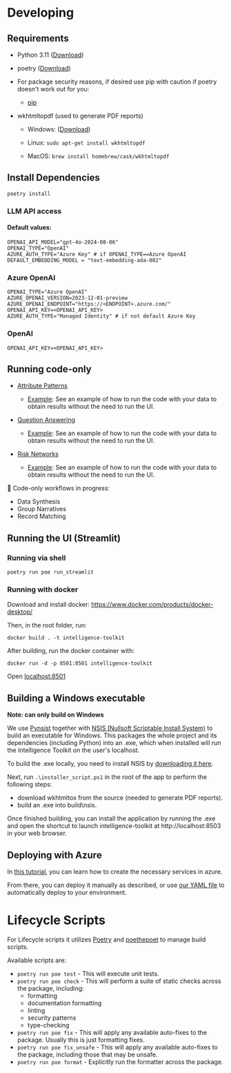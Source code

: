 # Developing 

## Requirements

- Python 3.11 ([Download](https://www.python.org/downloads/))
- poetry ([Download](https://python-poetry.org/docs/#installing-with-the-official-installer))
- For package security reasons, if desired use pip with caution if poetry doesn't work out for you:
    - [pip](./PIP.md)
- wkhtmltopdf (used to generate PDF reports)

    - Windows: ([Download](https://wkhtmltopdf.org/downloads.html))

    - Linux:  `sudo apt-get install wkhtmltopdf`

    - MacOS: `brew install homebrew/cask/wkhtmltopdf`


## Install Dependencies

`poetry install`

### LLM API access

#### Default values: 
```
OPENAI_API_MODEL="gpt-4o-2024-08-06"
OPENAI_TYPE="OpenAI"
AZURE_AUTH_TYPE="Azure Key" # if OPENAI_TYPE==Azure OpenAI
DEFAULT_EMBEDDING_MODEL = "text-embedding-ada-002"
```

### Azure OpenAI
```
OPENAI_TYPE="Azure OpenAI"
AZURE_OPENAI_VERSION=2023-12-01-preview
AZURE_OPENAI_ENDPOINT="https://<ENDPOINT>.azure.com/"
OPENAI_API_KEY=<OPENAI_API_KEY>
AZURE_AUTH_TYPE="Managed Identity" # if not default Azure Key
```

### OpenAI
```
OPENAI_API_KEY=<OPENAI_API_KEY>
```

## Running code-only 
- [Attribute Patterns](./toolkit/attribute_patterns/README.md)

    - [Example](./examples/attribute_patterns.ipynb): See an example of how to run the code with your data to obtain results without the need to run the UI.

- [Question Answering](./toolkit/question_answering/README.md)

    - [Example](./examples/question_answering.ipynb): See an example of how to run the code with your data to obtain results without the need to run the UI.

- [Risk Networks](./toolkit/risk_networks/README.md)

    - [Example](./examples/risk_networks/main.ipynb): See an example of how to run the code with your data to obtain results without the need to run the UI.

:construction: Code-only workflows in progress: 

- Data Synthesis
- Group Narratives
- Record Matching

## Running the UI (Streamlit) 

### Running via shell

`poetry run poe run_streamlit`


### Running with docker

Download and install docker: https://www.docker.com/products/docker-desktop/

Then, in the root folder, run:

`docker build . -t intelligence-toolkit`

After building, run the docker container with:

`docker run -d -p 8501:8501 intelligence-toolkit`

Open [localhost:8501](http://localhost:8501)

## Building a Windows executable

**Note: can only build on Windows**

We use [Pynsist](https://pynsist.readthedocs.io/en/latest/) together with [NSIS (Nullsoft Scriptable Install System)](https://nsis.sourceforge.io/) to build an executable for Windows. This packages the whole project and its dependencies (including Python) into an .exe, which when installed will run the Intelligence Toolkit on the user's localhost.

To build the .exe locally, you need to install NSIS by [downloading it here](https://nsis.sourceforge.io/Main_Page).

Next, run `.\installer_script.ps1` in the root of the app to perform the following steps:
- download wkhtmltox from the source (needed to generate PDF reports). 
- build an .exe into build\nsis.

Once finished building, you can install the application by running the .exe and open the shortcut to launch intelligence-toolkit at http://localhost:8503 in your web browser.

## Deploying with Azure

In [this tutorial](https://dev.to/keneojiteli/deploy-a-docker-app-to-app-services-on-azure-5d3h), you can learn how to create the necessary services in azure.

From there, you can deploy it manually as described, or use [our YAML file](/.vsts-ci.yml) to automatically deploy to your environment. 

# Lifecycle Scripts

For Lifecycle scripts it utilizes [Poetry](https://python-poetry.org/docs#installation) and [poethepoet](https://pypi.org/project/poethepoet/) to manage build scripts.


Available scripts are:

- `poetry run poe test` - This will execute unit tests.
- `poetry run poe check` - This will perform a suite of static checks across the package, including:
  - formatting
  - documentation formatting
  - linting
  - security patterns
  - type-checking
- `poetry run poe fix` - This will apply any available auto-fixes to the package. Usually this is just formatting fixes.
- `poetry run poe fix_unsafe` - This will apply any available auto-fixes to the package, including those that may be unsafe.
- `poetry run poe format` - Explicitly run the formatter across the package.

